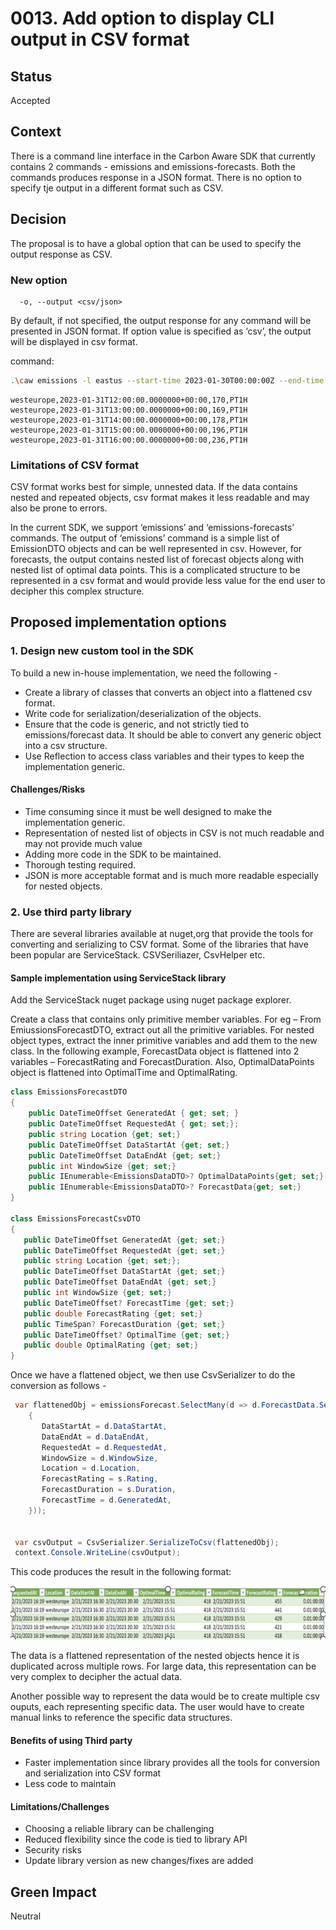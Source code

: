 
# 0013. Add option to display CLI output in CSV format

## Status

Accepted

## Context
There is a command line interface in the Carbon Aware SDK that currently contains 2 commands - emissions and emissions-forecasts. Both the commands produces response in a JSON format. There is no option to specify tje output in a different format such as CSV.  

## Decision

The proposal is to have a global option that can be used to specify the output response as CSV. 

### New option

```text
  -o, --output <csv/json> 
```

By default, if not specified, the output response for any command will be presented in JSON format. 
If option value is specified as ‘csv’, the output will be displayed in csv format. 

command:

```bash
.\caw emissions -l eastus --start-time 2023-01-30T00:00:00Z --end-time 2023-01-31T23:59:59Z --output csv
```

```csv 
westeurope,2023-01-31T12:00:00.0000000+00:00,170,PT1H
westeurope,2023-01-31T13:00:00.0000000+00:00,169,PT1H
westeurope,2023-01-31T14:00:00.0000000+00:00,178,PT1H
westeurope,2023-01-31T15:00:00.0000000+00:00,196,PT1H
westeurope,2023-01-31T16:00:00.0000000+00:00,236,PT1H
```
### Limitations of CSV format 

CSV format works best for simple, unnested data. If the data contains nested and repeated objects, csv format makes it less readable and may also be prone to errors. 

In the current SDK, we support ‘emissions’ and ‘emissions-forecasts’ commands. The output of ‘emissions’ command is a simple list of EmissionDTO objects and can be well represented in csv. However, for forecasts, the output contains nested list of forecast objects along with nested list of optimal data points. This is a complicated structure to be represented in a csv format and would provide less value for the end user to decipher this complex structure.  

## Proposed implementation options 


### 1. Design new custom tool in the SDK 

To build a new in-house implementation, we need the following -  

- Create a library of classes that converts an object into a flattened csv format.  
- Write code for serialization/deserialization of the objects. 
- Ensure that the code is generic, and not strictly tied to emissions/forecast data. It should be able to convert any generic object into a csv structure. 
- Use Reflection to access class variables and their types to keep the implementation generic. 

#### Challenges/Risks 

- Time consuming since it must be well designed to make the implementation generic. 
- Representation of nested list of objects in CSV is not much readable and may not provide much value  
- Adding more code in the SDK to be maintained. 
- Thorough testing required. 
- JSON is more acceptable format and is much more readable especially for nested objects. 

 
### 2. Use third party library 

There are several libraries available at nuget,org that provide the tools for converting and serializing to CSV format. Some of the libraries that have been popular are ServiceStack. CSVSeriliazer, CsvHelper etc. 

#### Sample implementation using ServiceStack library 

Add the ServiceStack nuget package using nuget package explorer.  

Create a class that contains only primitive member variables. For eg – From EmiussionsForecastDTO, extract out all the primitive variables. For nested object types, extract the inner primitive variables and add them to the new class. In the following example, ForecastData object is flattened into 2 variables – ForecastRating and ForecastDuration. Also, OptimalDataPoints object is flattened into OptimalTime and OptimalRating. 

```c# 
class EmissionsForecastDTO 
{ 
    public DateTimeOffset GeneratedAt { get; set; } 
    public DateTimeOffset RequestedAt { get; set;}; 
    public string Location {get; set;}  
    public DateTimeOffset DataStartAt {get; set;} 
    public DateTimeOffset DataEndAt {get; set;} 
    public int WindowSize {get; set;} 
    public IEnumerable<EmissionsDataDTO>? OptimalDataPoints{get; set;} 
    public IEnumerable<EmissionsDataDTO>? ForecastData{get; set;} 
}  

class EmissionsForecastCsvDTO 
{ 
   public DateTimeOffset GeneratedAt {get; set;} 
   public DateTimeOffset RequestedAt {get; set;} 
   public string Location {get; set;}; 
   public DateTimeOffset DataStartAt {get; set;} 
   public DateTimeOffset DataEndAt {get; set;} 
   public int WindowSize {get; set;} 
   public DateTimeOffset? ForecastTime {get; set;} 
   public double ForecastRating {get; set;} 
   public TimeSpan? ForecastDuration {get; set;} 
   public DateTimeOffset? OptimalTime {get; set;} 
   public double OptimalRating {get; set;} 
} 
```
Once we have a flattened object, we then use CsvSerializer to do the conversion as follows -  

```c#
 var flattenedObj = emissionsForecast.SelectMany(d => d.ForecastData.Select(s => new EmissionsForecastCsvDTO 
    { 
       DataStartAt = d.DataStartAt, 
       DataEndAt = d.DataEndAt, 
       RequestedAt = d.RequestedAt, 
       WindowSize = d.WindowSize, 
       Location = d.Location, 
       ForecastRating = s.Rating, 
       ForecastDuration = s.Duration, 
       ForecastTime = d.GeneratedAt, 
    })); 


 var csvOutput = CsvSerializer.SerializeToCsv(flattenedObj); 
 context.Console.WriteLine(csvOutput); 
```
This code produces the result in the following format: 

![CSV response](../../images/emissions-forecast-csv.png)

The data is a flattened representation of the nested objects hence it is duplicated across multiple rows. For large data, this representation can be very complex to decipher the actual data. 

Another possible way to represent the data would be to create multiple csv ouputs, each representing specific data. The user would have to create manual links to reference the specific data structures.   

#### Benefits of using Third party 
- Faster implementation since library provides all the tools for conversion and serialization into CSV format 
- Less code to maintain 

#### Limitations/Challenges 
- Choosing a reliable library can be challenging 
- Reduced flexibility since the code is tied to library API 
- Security risks 
- Update library version as new changes/fixes are added 


## Green Impact  

Neutral

